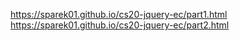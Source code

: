 https://sparek01.github.io/cs20-jquery-ec/part1.html
<br/>
https://sparek01.github.io/cs20-jquery-ec/part2.html
